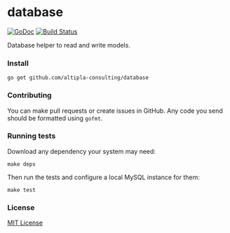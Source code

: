 
# database

[![GoDoc](https://godoc.org/github.com/altipla-consulting/database?status.svg)](https://godoc.org/github.com/altipla-consulting/database)
[![Build Status](https://travis-ci.org/altipla-consulting/database.svg?branch=master)](https://travis-ci.org/altipla-consulting/database)

Database helper to read and write models.


### Install

```shell
go get github.com/altipla-consulting/database
```


### Contributing

You can make pull requests or create issues in GitHub. Any code you send should be formatted using ```gofmt```.


### Running tests

Download any dependency your system may need:

```shell
make deps
```

Then run the tests and configure a local MySQL instance for them:

```shell
make test
```


### License

[MIT License](LICENSE)

